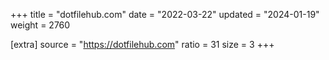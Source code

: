 +++
title = "dotfilehub.com"
date = "2022-03-22"
updated = "2024-01-19"
weight = 2760

[extra]
source = "https://dotfilehub.com"
ratio = 31
size = 3
+++
